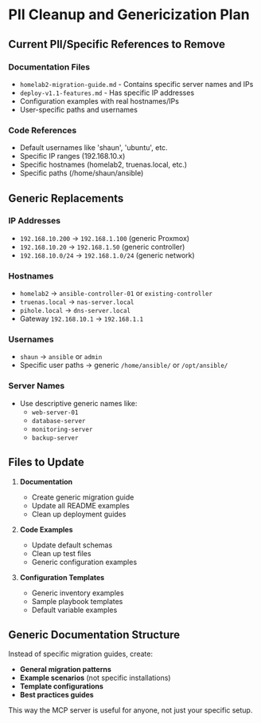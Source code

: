 # PII Cleanup and Genericization Plan

## Current PII/Specific References to Remove

### Documentation Files
- `homelab2-migration-guide.md` - Contains specific server names and IPs
- `deploy-v1.1-features.md` - Has specific IP addresses
- Configuration examples with real hostnames/IPs
- User-specific paths and usernames

### Code References
- Default usernames like 'shaun', 'ubuntu', etc.
- Specific IP ranges (192.168.10.x)
- Specific hostnames (homelab2, truenas.local, etc.)
- Specific paths (/home/shaun/ansible)

## Generic Replacements

### IP Addresses
- `192.168.10.200` → `192.168.1.100` (generic Proxmox)
- `192.168.10.20` → `192.168.1.50` (generic controller)
- `192.168.10.0/24` → `192.168.1.0/24` (generic network)

### Hostnames
- `homelab2` → `ansible-controller-01` or `existing-controller`
- `truenas.local` → `nas-server.local`
- `pihole.local` → `dns-server.local`
- Gateway `192.168.10.1` → `192.168.1.1`

### Usernames
- `shaun` → `ansible` or `admin`
- Specific user paths → generic `/home/ansible/` or `/opt/ansible/`

### Server Names
- Use descriptive generic names like:
  - `web-server-01`
  - `database-server`
  - `monitoring-server`
  - `backup-server`

## Files to Update

1. **Documentation**
   - Create generic migration guide
   - Update all README examples
   - Clean up deployment guides

2. **Code Examples**
   - Update default schemas
   - Clean up test files
   - Generic configuration examples

3. **Configuration Templates**
   - Generic inventory examples
   - Sample playbook templates
   - Default variable examples

## Generic Documentation Structure

Instead of specific migration guides, create:
- **General migration patterns**
- **Example scenarios** (not specific installations)
- **Template configurations**
- **Best practices guides**

This way the MCP server is useful for anyone, not just your specific setup.